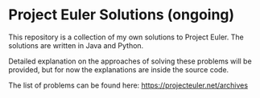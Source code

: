 # Project Euler Solutions (ongoing)
This repository is a collection of my own solutions to Project Euler. The solutions are written in Java and Python. 

Detailed explanation on the approaches of solving these problems will be provided, but for now the explanations are inside the source code.

The list of problems can be found here: https://projecteuler.net/archives
